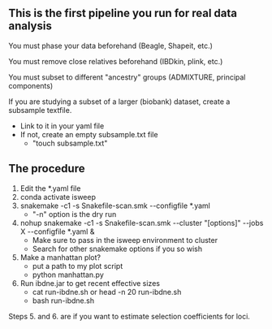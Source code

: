 ## This is the first pipeline you run for real data analysis

You must phase your data beforehand (Beagle, Shapeit, etc.)

You must remove close relatives beforehand (IBDkin, plink, etc.)

You must subset to different "ancestry" groups (ADMIXTURE, principal components)

If you are studying a subset of a larger (biobank) dataset, create a subsample textfile.
- Link to it in your yaml file
- If not, create an empty subsample.txt file
    - "touch subsample.txt"

## The procedure

1. Edit the *.yaml file
2. conda activate isweep
3. snakemake -c1 -s Snakefile-scan.smk --configfile *.yaml
    - "-n" option is the dry run
4. nohup snakemake -c1 -s Snakefile-scan.smk --cluster "[options]" --jobs X --configfile *.yaml &
    - Make sure to pass in the isweep environment to cluster
    - Search for other snakemake options if you so wish
5. Make a manhattan plot?
    - put a path to my plot script
    - python manhattan.py
6. Run ibdne.jar to get recent effective sizes
    - cat run-ibdne.sh or head -n 20 run-ibdne.sh
    - bash run-ibdne.sh

Steps 5. and 6. are if you want to estimate selection coefficients for loci.